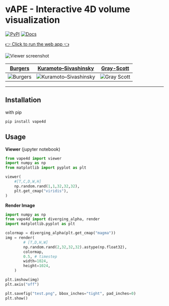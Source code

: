 # vAPE - Interactive 4D volume visualization

[![PyPI](https://img.shields.io/pypi/v/vape4d.svg)](https://pypi.org/project/vape4d/)
[![Docs](https://img.shields.io/badge/docs-mkdocs-blue)
](https://keksboter.github.io/vape4d/docs/)

[👉 Click to run the web app 👈](https://keksboter.github.io/vape4d/?file=https://huggingface.co/datasets/vollautomat/vape4d/resolve/main/gray_scott_3d.npy&colormap=https://huggingface.co/datasets/vollautomat/vape4d/resolve/main/colormap.json)

![Viewer screenshot](https://raw.githubusercontent.com/KeKsBoTer/vape4d/master/screenshot.png)

[Burgers](https://en.wikipedia.org/wiki/Burgers%27_equation)            |  [Kuramoto–Sivashinsky](https://en.wikipedia.org/wiki/Kuramoto%E2%80%93Sivashinsky_equation)                              |  [Gray-Scott](https://groups.csail.mit.edu/mac/projects/amorphous/GrayScott/)
:-------------------------:|:------------------------:|:-------------------------:
![Burgers](https://raw.githubusercontent.com/KeKsBoTer/vape4d/master/references_3d/burgers_1.webp)  |![Kuramoto–Sivashinsky](https://raw.githubusercontent.com/KeKsBoTer/vape4d/master/references_3d/ks.webp)|![Gray Scott](https://raw.githubusercontent.com/KeKsBoTer/vape4d/master/references_3d/gray_scott.webp)|
-----


## Installation

with pip
```
pip install vape4d
```


## Usage

**Viewer** (jupyter notebook)
```python
from vape4d import viewer
import numpy as np
from matplotlib import pyplot as plt

viewer(
    #[T,C,D,W,H]
    np.random.rand(1,1,32,32,32),
    plt.get_cmap("viridis"),   
)
```

**Render Image**
```python
import numpy as np
from vape4d import diverging_alpha, render
import matplotlib.pyplot as plt

colormap = diverging_alpha(plt.get_cmap("magma"))
img = render(
        # [T,D,H,W]
        np.random.rand(2,32,32,32).astype(np.float32),
        colormap,
        0.5, # timestep
        width=1024,
        height=1024,
    )

plt.imshow(img)
plt.axis("off")

plt.savefig("test.png", bbox_inches="tight", pad_inches=0)
plt.show()
```

